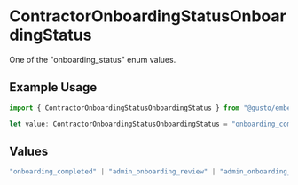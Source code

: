 # ContractorOnboardingStatusOnboardingStatus

One of the "onboarding_status" enum values.

## Example Usage

```typescript
import { ContractorOnboardingStatusOnboardingStatus } from "@gusto/embedded-api/models/components/contractoronboardingstatus.js";

let value: ContractorOnboardingStatusOnboardingStatus = "onboarding_completed";
```

## Values

```typescript
"onboarding_completed" | "admin_onboarding_review" | "admin_onboarding_incomplete"
```